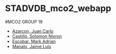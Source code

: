 ﻿# STADVDB_mco2_webapp
#MCO2 GROUP 19
- [Azarcon, Juan Carlo](https://github.com/Chunkiee05)
- [Castillo, Solomon Nivron](https://github.com/SolomonCas)
- [Escobar, Mark Adrian](https://github.com/markadriii)
- [Manalo, Jaime Luis](https://github.com/olanamj)
